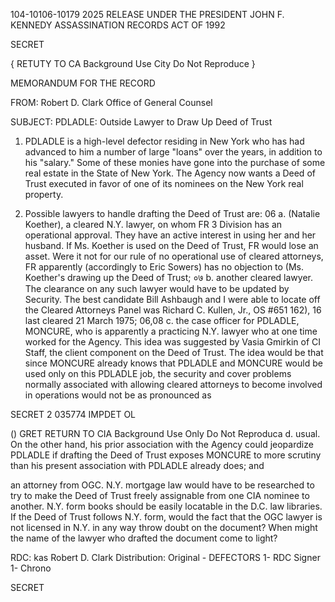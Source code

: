 104-10106-10179 2025 RELEASE UNDER THE PRESIDENT JOHN F. KENNEDY ASSASSINATION RECORDS ACT OF 1992

SECRET

{
RETUTY TO CA
Background Use City
Do Not Reproduce
}

MEMORANDUM FOR THE RECORD

FROM: Robert D. Clark
 Office of General Counsel

SUBJECT: PDLADLE: Outside Lawyer to Draw Up
 Deed of Trust

1. PDLADLE is a high-level defector residing in New York who has
 had advanced to him a number of large "loans" over the years, in addition
 to his "salary." Some of these monies have gone into the purchase of
 some real estate in the State of New York. The Agency now wants a
 Deed of Trust executed in favor of one of its nominees on the New York
 real property.

2. Possible lawyers to handle drafting the Deed of Trust are:
 06
 a. (Natalie Koether), a cleared N.Y. lawyer, on whom FR
 3
 Division has an operational approval. They have an active
 interest in using her and her husband. If Ms. Koether is
 used on the Deed of Trust, FR would lose an asset. Were it
 not for our rule of no operational use of cleared attorneys,
 FR apparently (accordingly to Eric Sowers) has no objection
 to (Ms. Koether's drawing up the Deed of Trust;
 ०७
 b. another cleared lawyer. The clearance on any such lawyer
 would have to be updated by Security. The best candidate
 Bill Ashbaugh and I were able to locate off the Cleared Attorneys
 Panel was Richard C. Kullen, Jr., OS #651 162), 16
 last cleared
 21 March 1975;
 06,08
 c. the case officer for PDLADLE, MONCURE, who is apparently
 a practicing N.Y. lawyer who at one time worked for the Agency.
 This idea was suggested by Vasia Gmirkin of CI Staff, the
 client component on the Deed of Trust. The idea would be that
 since MONCURE already knows that PDLADLE and MONCURE
 would be used only on this PDLADLE job, the security and cover
 problems normally associated with allowing cleared attorneys
 to become involved in operations would not be as pronounced as

SECRET
2
035774
IMPDET OL

()
GRET
RETURN TO CIA
Background Use Only
Do Not Reproduca
d. usual. On the other hand, his prior association with the Agency
 could jeopardize PDLADLE if drafting the Deed of Trust exposes
 MONCURE to more scrutiny than his present association with
 PDLADLE already does; and

 an attorney from OGC. N.Y. mortgage law would have to be
 researched to try to make the Deed of Trust freely assignable from
 one CIA nominee to another. N.Y. form books should be easily
 locatable in the D.C. law libraries. If the Deed of Trust follows N.Y.
 form, would the fact that the OGC lawyer is not licensed in N.Y.
 in any way throw doubt on the document? When might the name
 of the lawyer who drafted the document come to light?

RDC: kas Robert D. Clark
Distribution:
Original - DEFECTORS
1- RDC Signer
1- Chrono

SECRET
